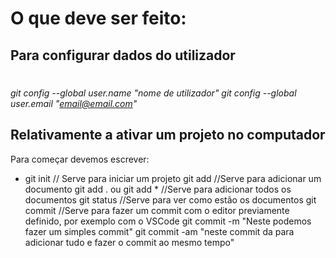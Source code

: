 # O que deve ser feito:
## Para configurar dados do utilizador
#

_git config --global user.name "nome de utilizador"_
_git config --global user.email "email@email.com"_

## Relativamente a ativar um projeto no computador
Para começar devemos escrever:
- git init
// Serve para iniciar um projeto
git add
//Serve para adicionar um documento
git add . ou git add *
//Serve para adicionar todos os documentos
git status
//Serve para ver como estão os documentos
git commit
//Serve para fazer um commit com o editor previamente definido, por exemplo com o VSCode
git commit -m "Neste podemos fazer um simples commit"
git commit -am "neste commit da para adicionar tudo e fazer o commit ao mesmo tempo"
